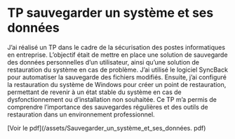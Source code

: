 # TP sauvegarder un système et ses données


J’ai réalisé un TP dans le cadre de la sécurisation des postes informatiques en entreprise. L’objectif était de mettre en place une solution de sauvegarde des données personnelles d’un utilisateur, ainsi qu’une solution de restauration du système en cas de problème. J’ai utilisé le logiciel SyncBack pour automatiser la sauvegarde des fichiers modifiés. Ensuite, j’ai configuré la restauration du système de Windows pour créer un point de restauration, permettant de revenir à un état stable du système en cas de dysfonctionnement ou d’installation non souhaitée. Ce TP m’a permis de comprendre l’importance des sauvegardes régulières et des outils de restauration dans un environnement professionnel.

[Voir le pdf](/assets/Sauvegarder_un_système_et_ses_données.
pdf)
